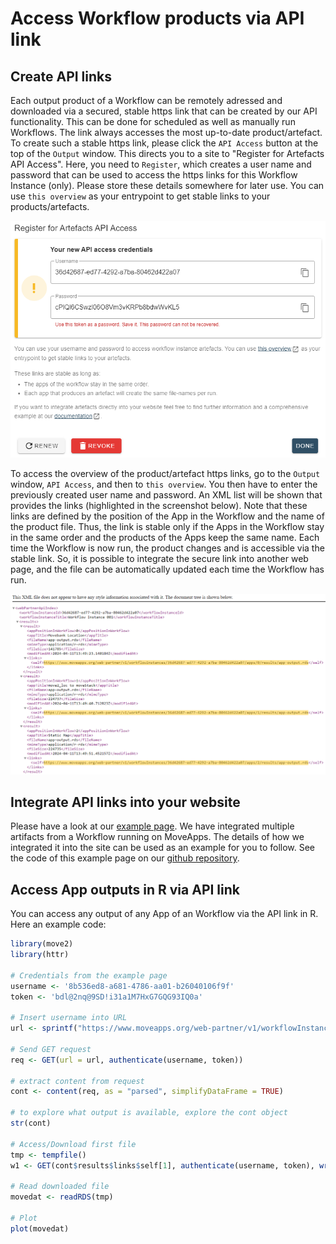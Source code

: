 # Access Workflow products via API link

## Create API links

Each output product of a Workflow can be remotely adressed and downloaded via a secured, stable https link that can be created by our API functionality. This can be done for scheduled as well as manually run Workflows. The link always accesses the most up-to-date product/artefact. To create such a stable https link, please click the `API Access` button at the top of the `Output` window. This directs you to a site to "Register for Artefacts API Access". Here, you need to `Register`, which creates a user name and password that can be used to access the https links for this Workflow Instance (only). Please store these details somewhere for later use. You can use `this overview` as your entrypoint to get stable links to your products/artefacts.

<kbd>![](files/API_register.png ":size=450x")</kbd>
 
To access the overview of the product/artefact https links, go to the `Output` window, `API Access`, and then to `this overview`. You then have to enter the previously created user name and password. An XML list will be shown that provides the links (highlighted in the screenshot below). Note that these links are defined by the position of the App in the Workflow and the name of the product file. Thus, the link is stable only if the Apps in the Workflow stay in the same order and the products of the Apps keep the same name. Each time the Workflow is now run, the product changes and is accessible via the stable link. So, it is possible to integrate the secure link into another web page, and the file can be automatically updated each time the Workflow has run.

<kbd>![](files/API_link_list.png ":size=700x")</kbd>

## Integrate API links into your website

Please have a look at our [example page](https://docs.moveapps.org/web-partner-api/example.html). We have integrated multiple artifacts from a Workflow running on MoveApps. The details of how we integrated it into the site can be used as an example for you to follow. See the code of this example page on our [github repository](https://github.com/movestore/movestore.github.io/blob/master/web-partner-api/example.html).


## Access App outputs in R via API link

You can access any output of any App of an Workflow via the API link in R. Here an example code:

```r
library(move2)
library(httr)

# Credentials from the example page
username <- '8b536ed8-a681-4786-aa01-b26040106f9f'
token <- 'bdl@2nq@9SD!i31a1M7HxG7GQG93IQ0a'

# Insert username into URL
url <- sprintf("https://www.moveapps.org/web-partner/v1/workflowInstances/%s/artifacts/index", username)

# Send GET request
req <- GET(url = url, authenticate(username, token))

# extract content from request
cont <- content(req, as = "parsed", simplifyDataFrame = TRUE)

# to explore what output is available, explore the cont object
str(cont)

# Access/Download first file
tmp <- tempfile()
w1 <- GET(cont$results$links$self[1], authenticate(username, token), write_disk(tmp))

# Read downloaded file
movedat <- readRDS(tmp)

# Plot
plot(movedat)
```